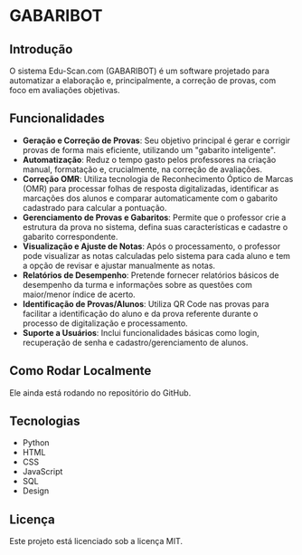
# GABARIBOT

## Introdução

O sistema Edu-Scan.com (GABARIBOT) é um software projetado para automatizar a elaboração e, principalmente, a correção de provas, com foco em avaliações objetivas.

## Funcionalidades

- **Geração e Correção de Provas**: Seu objetivo principal é gerar e corrigir provas de forma mais eficiente, utilizando um "gabarito inteligente".
- **Automatização**: Reduz o tempo gasto pelos professores na criação manual, formatação e, crucialmente, na correção de avaliações.
- **Correção OMR**: Utiliza tecnologia de Reconhecimento Óptico de Marcas (OMR) para processar folhas de resposta digitalizadas, identificar as marcações dos alunos e comparar automaticamente com o gabarito cadastrado para calcular a pontuação.
- **Gerenciamento de Provas e Gabaritos**: Permite que o professor crie a estrutura da prova no sistema, defina suas características e cadastre o gabarito correspondente.
- **Visualização e Ajuste de Notas**: Após o processamento, o professor pode visualizar as notas calculadas pelo sistema para cada aluno e tem a opção de revisar e ajustar manualmente as notas.
- **Relatórios de Desempenho**: Pretende fornecer relatórios básicos de desempenho da turma e informações sobre as questões com maior/menor índice de acerto.
- **Identificação de Provas/Alunos**: Utiliza QR Code nas provas para facilitar a identificação do aluno e da prova referente durante o processo de digitalização e processamento.
- **Suporte a Usuários**: Inclui funcionalidades básicas como login, recuperação de senha e cadastro/gerenciamento de alunos.

## Como Rodar Localmente

Ele ainda está rodando no repositório do GitHub.

## Tecnologias

- Python
- HTML
- CSS
- JavaScript
- SQL
- Design

## Licença

Este projeto está licenciado sob a licença MIT.
